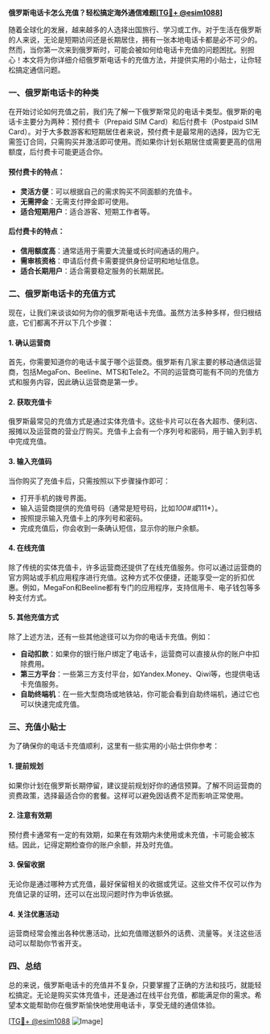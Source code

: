 **俄罗斯电话卡怎么充值？轻松搞定海外通信难题[[TG💪+ @esim1088](https://t.me/s/esim1088)]**

随着全球化的发展，越来越多的人选择出国旅行、学习或工作。对于生活在俄罗斯的人来说，无论是短期访问还是长期居住，拥有一张本地电话卡都是必不可少的。然而，当你第一次来到俄罗斯时，可能会被如何给电话卡充值的问题困扰。别担心！本文将为你详细介绍俄罗斯电话卡的充值方法，并提供实用的小贴士，让你轻松搞定通信问题。

### 一、俄罗斯电话卡的种类

在开始讨论如何充值之前，我们先了解一下俄罗斯常见的电话卡类型。俄罗斯的电话卡主要分为两种：预付费卡（Prepaid SIM Card）和后付费卡（Postpaid SIM Card）。对于大多数游客和短期居住者来说，预付费卡是最常用的选择，因为它无需签订合同，只需购买并激活即可使用。而如果你计划长期居住或需要更高的信用额度，后付费卡可能更适合你。

#### 预付费卡的特点：
- **灵活方便**：可以根据自己的需求购买不同面额的充值卡。
- **无需押金**：无需支付押金即可使用。
- **适合短期用户**：适合游客、短期工作者等。

#### 后付费卡的特点：
- **信用额度高**：通常适用于需要大流量或长时间通话的用户。
- **需审核资格**：申请后付费卡需要提供身份证明和地址信息。
- **适合长期用户**：适合需要稳定服务的长期居民。

### 二、俄罗斯电话卡的充值方式

现在，让我们来谈谈如何为你的俄罗斯电话卡充值。虽然方法多种多样，但归根结底，它们都离不开以下几个步骤：

#### 1. 确认运营商
首先，你需要知道你的电话卡属于哪个运营商。俄罗斯有几家主要的移动通信运营商，包括MegaFon、Beeline、MTS和Tele2。不同的运营商可能有不同的充值方式和服务内容，因此确认运营商是第一步。

#### 2. 获取充值卡
俄罗斯最常见的充值方式是通过实体充值卡。这些卡片可以在各大超市、便利店、报摊以及运营商的营业厅购买。充值卡上会有一个序列号和密码，用于输入到手机中完成充值。

#### 3. 输入充值码
当你购买了充值卡后，只需按照以下步骤操作即可：
- 打开手机的拨号界面。
- 输入运营商提供的充值号码（通常是短号码，比如*100#或*111*）。
- 按照提示输入充值卡上的序列号和密码。
- 完成充值后，你会收到一条确认短信，显示你的账户余额。

#### 4. 在线充值
除了传统的实体充值卡，许多运营商还提供了在线充值服务。你可以通过运营商的官方网站或手机应用程序进行充值。这种方式不仅便捷，还能享受一定的折扣优惠。例如，MegaFon和Beeline都有专门的应用程序，支持信用卡、电子钱包等多种支付方式。

#### 5. 其他充值方式
除了上述方法，还有一些其他途径可以为你的电话卡充值。例如：
- **自动扣款**：如果你的银行账户绑定了电话卡，运营商可以直接从你的账户中扣除费用。
- **第三方平台**：一些第三方支付平台，如Yandex.Money、Qiwi等，也提供电话卡充值服务。
- **自助终端机**：在一些大型商场或地铁站，你可能会看到自助终端机，通过它也可以快速完成充值。

### 三、充值小贴士

为了确保你的电话卡充值顺利，这里有一些实用的小贴士供你参考：

#### 1. 提前规划
如果你计划在俄罗斯长期停留，建议提前规划好你的通信预算。了解不同运营商的资费政策，选择最适合你的套餐。这样可以避免因话费不足而影响正常使用。

#### 2. 注意有效期
预付费卡通常有一定的有效期，如果在有效期内未使用或未充值，卡可能会被冻结。因此，记得定期检查你的账户余额，并及时充值。

#### 3. 保留收据
无论你是通过哪种方式充值，最好保留相关的收据或凭证。这些文件不仅可以作为充值记录的证明，还可以在出现问题时作为申诉依据。

#### 4. 关注优惠活动
运营商经常会推出各种优惠活动，比如充值赠送额外的话费、流量等。关注这些活动可以帮助你节省开支。

### 四、总结

总的来说，俄罗斯电话卡的充值并不复杂，只要掌握了正确的方法和技巧，就能轻松搞定。无论是购买实体充值卡，还是通过在线平台充值，都能满足你的需求。希望本文能帮助你在俄罗斯愉快地使用电话卡，享受无缝的通信体验。

[[TG💪+ @esim1088](https://t.me/s/esim1088) ![Image](https://i.postimg.cc/4NQfJmqS/Snipaste-2025-05-13-00-14-12.png)]